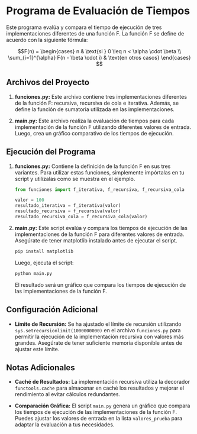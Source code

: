 # Programa de Evaluación de Tiempos

Este programa evalúa y compara el tiempo de ejecución de tres implementaciones diferentes de una función F. La función F se define de acuerdo con la siguiente fórmula:

```math
F(n) = \begin{cases} 
n & \text{si } 0 \leq n < \alpha \cdot \beta \\
\sum_{i=1}^{\alpha} F(n - \beta \cdot i) & \text{en otros casos}
\end{cases}

```
## Archivos del Proyecto

1. **funciones.py:**
   Este archivo contiene tres implementaciones diferentes de la función F: recursiva, recursiva de cola e iterativa. Además, se define la función de sumatoria utilizada en las implementaciones.

2. **main.py:**
   Este archivo realiza la evaluación de tiempos para cada implementación de la función F utilizando diferentes valores de entrada. Luego, crea un gráfico comparativo de los tiempos de ejecución.

## Ejecución del Programa

1. **funciones.py:**
   Contiene la definición de la función F en sus tres variantes. Para utilizar estas funciones, simplemente impórtalas en tu script y utilízalas como se muestra en el ejemplo.

   ```python
   from funciones import f_iterativa, f_recursiva, f_recursiva_cola

   valor = 100
   resultado_iterativa = f_iterativa(valor)
   resultado_recursiva = f_recursiva(valor)
   resultado_recursiva_cola = f_recursiva_cola(valor)
   ```

2. **main.py:**
   Este script evalúa y compara los tiempos de ejecución de las implementaciones de la función F para diferentes valores de entrada. Asegúrate de tener matplotlib instalado antes de ejecutar el script.

   ```bash
   pip install matplotlib
   ```

   Luego, ejecuta el script:

   ```bash
   python main.py
   ```

   El resultado será un gráfico que compara los tiempos de ejecución de las implementaciones de la función F.

## Configuración Adicional

- **Límite de Recursión:**
   Se ha ajustado el límite de recursión utilizando `sys.setrecursionlimit(1000000000)` en el archivo `funciones.py` para permitir la ejecución de la implementación recursiva con valores más grandes. Asegúrate de tener suficiente memoria disponible antes de ajustar este límite.

## Notas Adicionales

- **Caché de Resultados:**
   La implementación recursiva utiliza la decorador `functools.cache` para almacenar en caché los resultados y mejorar el rendimiento al evitar cálculos redundantes.

- **Comparación Gráfica:**
   El script `main.py` genera un gráfico que compara los tiempos de ejecución de las implementaciones de la función F. Puedes ajustar los valores de entrada en la lista `valores_prueba` para adaptar la evaluación a tus necesidades.